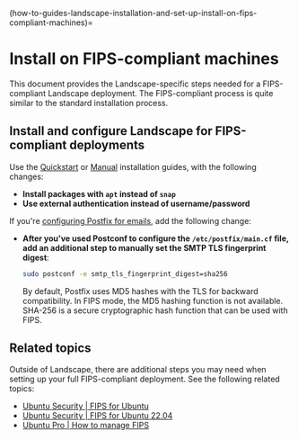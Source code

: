 (how-to-guides-landscape-installation-and-set-up-install-on-fips-compliant-machines)=
# Install on FIPS-compliant machines

This document provides the Landscape-specific steps needed for a FIPS-compliant Landscape deployment. The FIPS-compliant process is quite similar to the standard installation process.

## Install and configure Landscape for FIPS-compliant deployments

Use the [Quickstart](/how-to-guides/landscape-installation-and-set-up/quickstart-installation) or [Manual](/how-to-guides/landscape-installation-and-set-up/manual-installation) installation guides, with the following changes:

- **Install packages with `apt` instead of `snap`**
- **Use external authentication instead of username/password**

If you're [configuring Postfix for emails](/how-to-guides/landscape-installation-and-set-up/configure-postfix), add the following change:

- **After you've used Postconf to configure the `/etc/postfix/main.cf` file, add an additional step to manually set the SMTP TLS fingerprint digest**:

    ```bash
    sudo postconf -e smtp_tls_fingerprint_digest=sha256
    ```

    By default, Postfix uses MD5 hashes with the TLS for backward compatibility. In FIPS mode, the MD5 hashing function is not available. SHA-256 is a secure cryptographic hash function that can be used with FIPS.

## Related topics

Outside of Landscape, there are additional steps you may need when setting up your full FIPS-compliant deployment. See the following related topics:

- [Ubuntu Security | FIPS for Ubuntu](https://ubuntu.com/security/fips)
- [Ubuntu Security | FIPS for Ubuntu 22.04](https://ubuntu.com/security/certifications/docs/2204/fips)
- [Ubuntu Pro | How to manage FIPS](https://documentation.ubuntu.com/pro/pro-client/enable_fips/)

